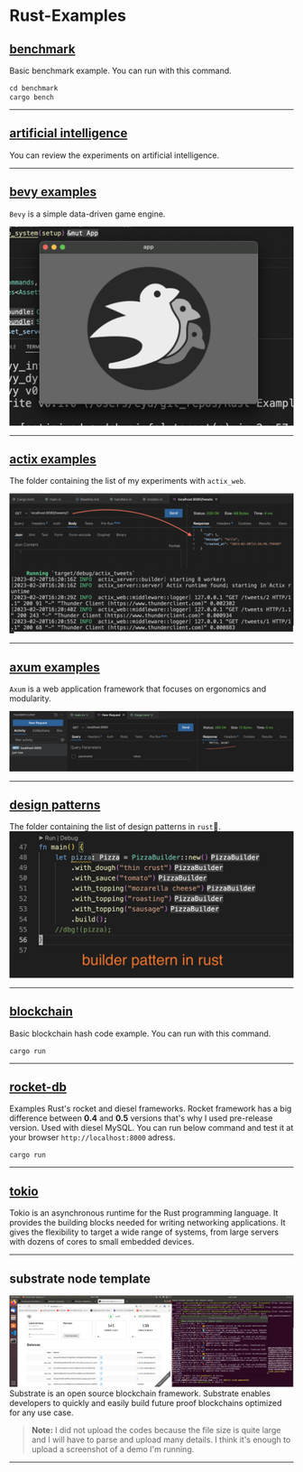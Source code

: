 # Rust-Examples

[benchmark](benchmark)
------
Basic benchmark example. You can run with this command.

```
cd benchmark
cargo bench
```

-------

[artificial intelligence](artificial_intelligence/)
------
You can review the experiments on artificial intelligence.

------

[bevy examples](bevy_examples/)
------
`Bevy` is a simple data-driven game engine.

![bevy_examples](bevy_examples/images/sprite.png)

------

[actix examples](actix_examples/)
------
The folder containing the list of my experiments with `actix_web`.

![actix_tweets](actix_examples/images/actix_tweets.png)

------

[axum examples](axum_examples/)
------
`Axum` is a web application framework that focuses on ergonomics and modularity.

![hello_axum](axum_examples/images/hello_axum.png)

------

[design patterns](design_patterns/)
------
The folder containing the list of design patterns in `rust`🦀.
![builder pattern](design_patterns/images/builder_pattern.png)

------

[blockchain](blockchain)
------
Basic blockchain hash code example. You can run with this command.

```
cargo run
```

------

[rocket-db](rocket-db)
------
Examples Rust's rocket and diesel frameworks. Rocket framework has a big difference between  **0.4** and **0.5** versions that's why I used pre-release version. Used with diesel MySQL. You can run below command and test it at your browser `http://localhost:8000` adress.

```
cargo run
```

------

[tokio](tokio)
------
Tokio is an asynchronous runtime for the Rust programming language. It provides the building blocks needed for writing networking applications. It gives the flexibility to target a wide range of systems, from large servers with dozens of cores to small embedded devices.

------


## substrate node template
![substrate node template](img/substrate-node-template.png)
Substrate is an open source blockchain framework. Substrate enables developers to quickly and easily build future proof blockchains optimized for any use case. 

> **Note:** I did not upload the codes because the file size is quite large and I will have to parse and upload many details. I think it's enough to upload a screenshot of a demo I'm running.
------
